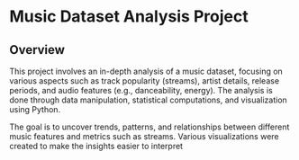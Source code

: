 # Music Dataset Analysis Project
## Overview
This project involves an in-depth analysis of a music dataset, focusing on various aspects such as track popularity (streams), artist details, release periods, and audio features (e.g., danceability, energy). The analysis is done through data manipulation, statistical computations, and visualization using Python.

The goal is to uncover trends, patterns, and relationships between different music features and metrics such as streams. Various visualizations were created to make the insights easier to interpret
